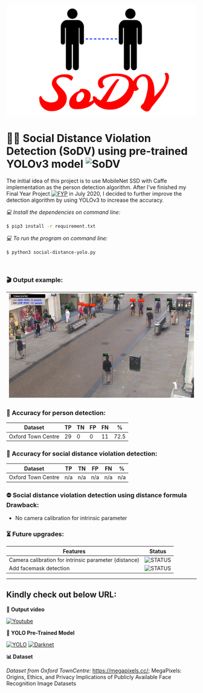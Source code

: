 <div align="center">
  <img src="images/SoDV.png">
</div>

# 🚶‍♂️ Social Distance Violation Detection (SoDV) using pre-trained YOLOv3 model ![SoDV](https://img.shields.io/badge/Build-v1.1-BLUE)

The initial idea of this project is to use MobileNet SSD with Caffe implementation as the person detection algorithm. After I've finished my Final Year Project [![FYP](https://img.shields.io/badge/Build-v1.0_pass-BRIGHTGREEN)](https://github.com/afiqharith/Social-Distancing-and-Safety-Violation-Alert-ROI-MobileNetSSD-FYP) in July 2020, I decided to further improve the detection algorithm by using YOLOv3 to increase the accuracy.
</br>

_💻 Install the dependencies on command line:_

```sh
$ pip3 install -r requirement.txt
```

_💻 To run the program on command line:_

```sh
$ python3 social-distance-yolo.py
```

</br>

### 🎬 Output example:

| ![outputimage](/images/data/frame_225.jpg) |
| ------------------------------------------ |


### 🎯 Accuracy for person detection:

| Dataset            | TP  | TN  | FP  | FN  | %    |
| ------------------ | --- | --- | --- | --- | ---- |
| Oxford Town Centre | 29  | 0   | 0   | 11  | 72.5 |

### 🎯 Accuracy for social distance violation detection:

| Dataset            | TP  | TN  | FP  | FN  | %   |
| ------------------ | --- | --- | --- | --- | --- |
| Oxford Town Centre | n/a | n/a | n/a | n/a | n/a |

### ⛔ Social distance violation detection using distance formula Drawback:

- No camera calibration for intrinsic parameter

### ⏳ Future upgrades:

| Features                                              | Status                                                                |
| ----------------------------------------------------- | --------------------------------------------------------------------- |
| Camera calibration for intrinsic parameter (distance) | ![STATUS](https://img.shields.io/badge/camera_calibration-TBD-orange) |
| Add facemask detection                                | ![STATUS](https://img.shields.io/badge/facemask_detection-TBD-orange) |

---

## Kindly check out below URL:

**🎥 Output video**

[![Youtube](https://img.shields.io/badge/Social_Distance_Violation_Detection-Youtube-RED)](https://www.youtube.com/watch?v=zXBDvDaJLHA)

**👀 YOLO Pre-Trained Model**

[![YOLO](https://img.shields.io/badge/YOLO-Darknet-YELLOW)](https://pjreddie.com/darknet/yolo/) [![Darknet](https://img.shields.io/badge/Darknet-GitHub-lightgrey)](https://github.com/pjreddie/darknet.git)

**📊 Dataset**

_Dataset from Oxford TownCentre:_ <https://megapixels.cc/>; MegaPixels: Origins, Ethics, and Privacy Implications of Publicly Available Face Recognition Image Datasets
